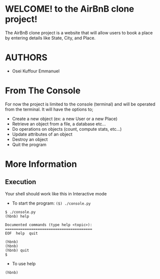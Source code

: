 # WELCOME! to the AirBnB clone project!

The AirBnB clone project is a website that will allow users to book a place by entering details like State, City, and Place.

# AUTHORS
- Osei Kuffour Emmanuel

# From The Console
For now the project is limited to the console (terminal) and will be operated from the terminal.
It will have the options to;
- Create a new object (ex: a new User or a new Place)
- Retrieve an object from a file, a database etc…
- Do operations on objects (count, compute stats, etc…)
- Update attributes of an object
- Destroy an object
- Quit the program

# More Information

## Execution
Your shell should work like this in Interactive mode

- To start the program:
```($) ./console.py ```

``` 
$ ./console.py
(hbnb) help

Documented commands (type help <topic>):
========================================
EOF  help  quit

(hbnb) 
(hbnb) 
(hbnb) quit
$ 
```

- To use help
```
(hbnb)
```